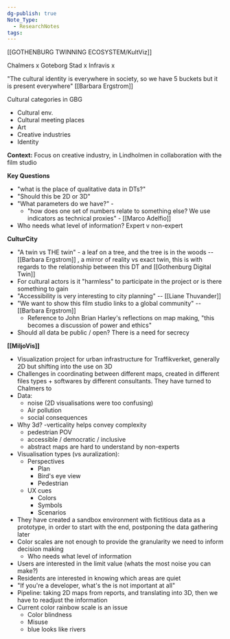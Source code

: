 ```yaml
---
dg-publish: true
Note_Type:
  - ResearchNotes
tags:
---
```

[[GOTHENBURG TWINNING ECOSYSTEM/KultViz]]

Chalmers x Goteborg Stad x Infravis x 

"The cultural identity is everywhere in society, so we have 5 buckets but it is present everywhere" [[Barbara Ergstrom]]

Cultural categories in GBG
- Cultural env.
- Cultural meeting places
- Art
- Creative industries
- Identity

**Context:**
Focus on creative industry, in Lindholmen in collaboration with the film studio

**Key Questions**
- "what is the place of qualitative data in DTs?"
- "Should this be 2D or 3D"
- "What parameters do we have?" - 
	- "how does one set of numbers relate to something else? We use indicators as technical proxies" - [[Marco Adelfio]]
- Who needs what level of information? Expert v non-expert

**CulturCity**
- "A twin vs THE twin" - a leaf on a tree, and the tree is in the woods -- [[Barbara Ergstrom]] , a mirror of reality vs exact twin, this is with regards to the relationship between this DT and [[Gothenburg Digital Twin]]
- For cultural actors is it "harmless" to participate in the project or is there something to gain
- "Accessibility is very interesting to city planning" -- [[Liane Thuvander]]
- "We want to show this film studio links to a global community" -- [[Barbara Ergstrom]]
	- Reference to John Brian Harley's reflections on map making, "this becomes a discussion of power and ethics"
- Should all data be public / open? There is a need for secrecy

**[[MiljoVis]]** 
- Visualization project for urban infrastructure for Traffikverket, generally 2D but shifting into the use on 3D
- Challenges in coordinating between different maps, created in different files types + softwares by different consultants. They have turned to Chalmers to 
- Data:
	- noise (2D visualisations were too confusing)
	- Air pollution
	- social consequences
- Why 3d?
	-verticality helps convey complexity
	- pedestrian POV
	- accessible / democratic / inclusive
	- abstract maps are hard to understand by non-experts
- Visualisation types (vs auralization):
	- Perspectives
		- Plan
		- Bird's eye view
		- Pedestrian
	- UX cues
		- Colors
		- Symbols
		- Scenarios
- They have created a sandbox environment with fictitious data as a prototype, in order to start with the end, postponing the data gathering later
- Color scales are not enough to provide the granularity we need to inform decision making
	- Who needs what level of information
- Users are interested in the limit value (whats the most noise you can make?)
- Residents are interested in knowing which areas are quiet
- "If you're a developer, what's the is not important at all"
- Pipeline: taking 2D maps from reports, and translating into 3D, then we have to readjust the information
- Current color rainbow scale is an issue
	- Color blindness
	- Misuse
	- blue looks like rivers